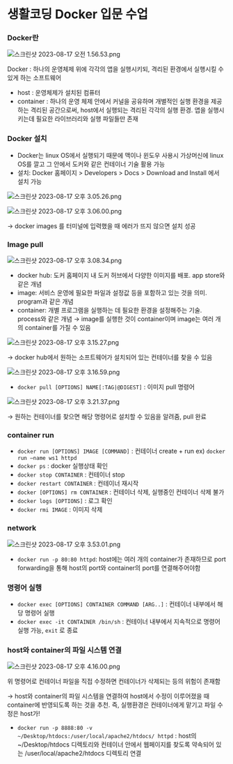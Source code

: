 # 생활코딩 Docker 입문 수업

### Docker란

![스크린샷 2023-08-17 오전 1.56.53.png](%E1%84%89%E1%85%A2%E1%86%BC%E1%84%92%E1%85%AA%E1%86%AF%E1%84%8F%E1%85%A9%E1%84%83%E1%85%B5%E1%86%BC%20Docker%20%E1%84%8B%E1%85%B5%E1%86%B8%E1%84%86%E1%85%AE%E1%86%AB%20%E1%84%89%E1%85%AE%E1%84%8B%E1%85%A5%E1%86%B8%20ae8be56eb1514d749aa7fab493b35751/%25E1%2584%2589%25E1%2585%25B3%25E1%2584%258F%25E1%2585%25B3%25E1%2584%2585%25E1%2585%25B5%25E1%2586%25AB%25E1%2584%2589%25E1%2585%25A3%25E1%2586%25BA_2023-08-17_%25E1%2584%258B%25E1%2585%25A9%25E1%2584%258C%25E1%2585%25A5%25E1%2586%25AB_1.56.53.png)

Docker : 하나의 운영체제 위에 각각의 앱을 실행시키되, 격리된 환경에서 실행시킬 수 있게 하는 소프트웨어

- host : 운영체제가 설치된 컴퓨터
- container : 하나의 운영 체제 안에서 커널을 공유하며 개별적인 실행 환경을 제공하는 격리된 공간으로써, host에서 실행되는 격리된 각각의 실행 환경. 앱을 실행시키는데 필요한 라이브러리와 실행 파일들만 존재

### Docker 설치

- Docker는 linux OS에서 실행되기 때문에 맥이나 윈도우 사용시 가상머신에 linux OS를 깔고 그 안에서 도커와 같은 컨테이너 기술 활용 가능
- 설치: Docker 홈페이지 > Developers > Docs > Download and Install 에서 설치 가능

![스크린샷 2023-08-17 오후 3.05.26.png](%E1%84%89%E1%85%A2%E1%86%BC%E1%84%92%E1%85%AA%E1%86%AF%E1%84%8F%E1%85%A9%E1%84%83%E1%85%B5%E1%86%BC%20Docker%20%E1%84%8B%E1%85%B5%E1%86%B8%E1%84%86%E1%85%AE%E1%86%AB%20%E1%84%89%E1%85%AE%E1%84%8B%E1%85%A5%E1%86%B8%20ae8be56eb1514d749aa7fab493b35751/%25E1%2584%2589%25E1%2585%25B3%25E1%2584%258F%25E1%2585%25B3%25E1%2584%2585%25E1%2585%25B5%25E1%2586%25AB%25E1%2584%2589%25E1%2585%25A3%25E1%2586%25BA_2023-08-17_%25E1%2584%258B%25E1%2585%25A9%25E1%2584%2592%25E1%2585%25AE_3.05.26.png)

![스크린샷 2023-08-17 오후 3.06.00.png](%E1%84%89%E1%85%A2%E1%86%BC%E1%84%92%E1%85%AA%E1%86%AF%E1%84%8F%E1%85%A9%E1%84%83%E1%85%B5%E1%86%BC%20Docker%20%E1%84%8B%E1%85%B5%E1%86%B8%E1%84%86%E1%85%AE%E1%86%AB%20%E1%84%89%E1%85%AE%E1%84%8B%E1%85%A5%E1%86%B8%20ae8be56eb1514d749aa7fab493b35751/%25E1%2584%2589%25E1%2585%25B3%25E1%2584%258F%25E1%2585%25B3%25E1%2584%2585%25E1%2585%25B5%25E1%2586%25AB%25E1%2584%2589%25E1%2585%25A3%25E1%2586%25BA_2023-08-17_%25E1%2584%258B%25E1%2585%25A9%25E1%2584%2592%25E1%2585%25AE_3.06.00.png)

→ docker images 를 터미널에 입력했을 때 에러가 뜨지 않으면 설치 성공

### Image pull

![스크린샷 2023-08-17 오후 3.08.34.png](%E1%84%89%E1%85%A2%E1%86%BC%E1%84%92%E1%85%AA%E1%86%AF%E1%84%8F%E1%85%A9%E1%84%83%E1%85%B5%E1%86%BC%20Docker%20%E1%84%8B%E1%85%B5%E1%86%B8%E1%84%86%E1%85%AE%E1%86%AB%20%E1%84%89%E1%85%AE%E1%84%8B%E1%85%A5%E1%86%B8%20ae8be56eb1514d749aa7fab493b35751/%25E1%2584%2589%25E1%2585%25B3%25E1%2584%258F%25E1%2585%25B3%25E1%2584%2585%25E1%2585%25B5%25E1%2586%25AB%25E1%2584%2589%25E1%2585%25A3%25E1%2586%25BA_2023-08-17_%25E1%2584%258B%25E1%2585%25A9%25E1%2584%2592%25E1%2585%25AE_3.08.34.png)

- docker hub: 도커 홈페이지 내 도커 허브에서 다양한 이미지를 배포. app store와 같은 개념
- image: 서비스 운영에 필요한 파일과 설정값 등을 포함하고 있는 것을 의미. program과 같은 개념
- container: 개별 프로그램을 실행하는 데 필요한 환경을 설정해주는 기술. process와 같은 개념
→ image를 실행한 것이 container이며 image는 여러 개의 container를 가질 수 있음

![스크린샷 2023-08-17 오후 3.15.27.png](%E1%84%89%E1%85%A2%E1%86%BC%E1%84%92%E1%85%AA%E1%86%AF%E1%84%8F%E1%85%A9%E1%84%83%E1%85%B5%E1%86%BC%20Docker%20%E1%84%8B%E1%85%B5%E1%86%B8%E1%84%86%E1%85%AE%E1%86%AB%20%E1%84%89%E1%85%AE%E1%84%8B%E1%85%A5%E1%86%B8%20ae8be56eb1514d749aa7fab493b35751/%25E1%2584%2589%25E1%2585%25B3%25E1%2584%258F%25E1%2585%25B3%25E1%2584%2585%25E1%2585%25B5%25E1%2586%25AB%25E1%2584%2589%25E1%2585%25A3%25E1%2586%25BA_2023-08-17_%25E1%2584%258B%25E1%2585%25A9%25E1%2584%2592%25E1%2585%25AE_3.15.27.png)

  → docker hub에서 원하는 소프트웨어가 설치되어 있는 컨테이너를 찾을 수 있음

![스크린샷 2023-08-17 오후 3.16.59.png](%E1%84%89%E1%85%A2%E1%86%BC%E1%84%92%E1%85%AA%E1%86%AF%E1%84%8F%E1%85%A9%E1%84%83%E1%85%B5%E1%86%BC%20Docker%20%E1%84%8B%E1%85%B5%E1%86%B8%E1%84%86%E1%85%AE%E1%86%AB%20%E1%84%89%E1%85%AE%E1%84%8B%E1%85%A5%E1%86%B8%20ae8be56eb1514d749aa7fab493b35751/%25E1%2584%2589%25E1%2585%25B3%25E1%2584%258F%25E1%2585%25B3%25E1%2584%2585%25E1%2585%25B5%25E1%2586%25AB%25E1%2584%2589%25E1%2585%25A3%25E1%2586%25BA_2023-08-17_%25E1%2584%258B%25E1%2585%25A9%25E1%2584%2592%25E1%2585%25AE_3.16.59.png)

- `docker pull [OPTIONS] NAME[:TAG|@DIGEST]` : 이미지 pull 명령어

![스크린샷 2023-08-17 오후 3.21.37.png](%E1%84%89%E1%85%A2%E1%86%BC%E1%84%92%E1%85%AA%E1%86%AF%E1%84%8F%E1%85%A9%E1%84%83%E1%85%B5%E1%86%BC%20Docker%20%E1%84%8B%E1%85%B5%E1%86%B8%E1%84%86%E1%85%AE%E1%86%AB%20%E1%84%89%E1%85%AE%E1%84%8B%E1%85%A5%E1%86%B8%20ae8be56eb1514d749aa7fab493b35751/%25E1%2584%2589%25E1%2585%25B3%25E1%2584%258F%25E1%2585%25B3%25E1%2584%2585%25E1%2585%25B5%25E1%2586%25AB%25E1%2584%2589%25E1%2585%25A3%25E1%2586%25BA_2023-08-17_%25E1%2584%258B%25E1%2585%25A9%25E1%2584%2592%25E1%2585%25AE_3.21.37.png)

  → 원하는 컨테이너를 찾으면 해당 명령어로 설치할 수 있음을 알려줌, pull 완료

### container run

- `docker run [OPTIONS] IMAGE [COMMAND]` : 컨테이너 create + run
ex) `docker run —name ws1 httpd`
- `docker ps` : docker 실행상태 확인
- `docker stop CONTAINER` : 컨테이너 stop
- `docker restart CONTAINER` : 컨테이너 재시작
- `docker [OPTIONS] rm CONTAINER` : 컨테이너 삭제, 실행중인 컨테이너 삭제 불가
- `docker logs [OPTIONS]` : 로그 확인
- `docker rmi IMAGE` : 이미지 삭제

### network

![스크린샷 2023-08-17 오후 3.53.01.png](%E1%84%89%E1%85%A2%E1%86%BC%E1%84%92%E1%85%AA%E1%86%AF%E1%84%8F%E1%85%A9%E1%84%83%E1%85%B5%E1%86%BC%20Docker%20%E1%84%8B%E1%85%B5%E1%86%B8%E1%84%86%E1%85%AE%E1%86%AB%20%E1%84%89%E1%85%AE%E1%84%8B%E1%85%A5%E1%86%B8%20ae8be56eb1514d749aa7fab493b35751/%25E1%2584%2589%25E1%2585%25B3%25E1%2584%258F%25E1%2585%25B3%25E1%2584%2585%25E1%2585%25B5%25E1%2586%25AB%25E1%2584%2589%25E1%2585%25A3%25E1%2586%25BA_2023-08-17_%25E1%2584%258B%25E1%2585%25A9%25E1%2584%2592%25E1%2585%25AE_3.53.01.png)

- `docker run -p 80:80 httpd`: host에는 여러 개의 container가 존재하므로 port forwarding을 통해 host의 port와 container의 port를 연결해주어야함

### 명령어 실행

- `docker exec [OPTIONS] CONTAINER COMMAND [ARG..]` : 컨테이너 내부에서 해당 명령어 실행
- `docker exec -it CONTAINER /bin/sh` : 컨테이너 내부에서 지속적으로 명령어 실행 가능, `exit` 로 종료

### host와 container의 파일 시스템 연결

![스크린샷 2023-08-17 오후 4.16.00.png](%E1%84%89%E1%85%A2%E1%86%BC%E1%84%92%E1%85%AA%E1%86%AF%E1%84%8F%E1%85%A9%E1%84%83%E1%85%B5%E1%86%BC%20Docker%20%E1%84%8B%E1%85%B5%E1%86%B8%E1%84%86%E1%85%AE%E1%86%AB%20%E1%84%89%E1%85%AE%E1%84%8B%E1%85%A5%E1%86%B8%20ae8be56eb1514d749aa7fab493b35751/%25E1%2584%2589%25E1%2585%25B3%25E1%2584%258F%25E1%2585%25B3%25E1%2584%2585%25E1%2585%25B5%25E1%2586%25AB%25E1%2584%2589%25E1%2585%25A3%25E1%2586%25BA_2023-08-17_%25E1%2584%258B%25E1%2585%25A9%25E1%2584%2592%25E1%2585%25AE_4.16.00.png)

위 명령어로 컨테이너 파일을 직접 수정하면 컨테이너가 삭제되는 등의 위험이 존재함

→ host와 container의 파일 시스템을 연결하여 host에서 수정이 이루어졌을 때 container에 반영되도록 하는 것을 추천. 즉, 실행환경은 컨테이너에게 맡기고 파일 수정은 host가!

- `docker run -p 8888:80 -v ~/Desktop/htdocs:/user/local/apache2/htdocs/ httpd` : 
host의 ~/Desktop/htdocs 디렉토리와 컨테이너 안에서 웹페이지를 찾도록 약속되어 있는 /user/local/apache2/htdocs 디렉토리 연결